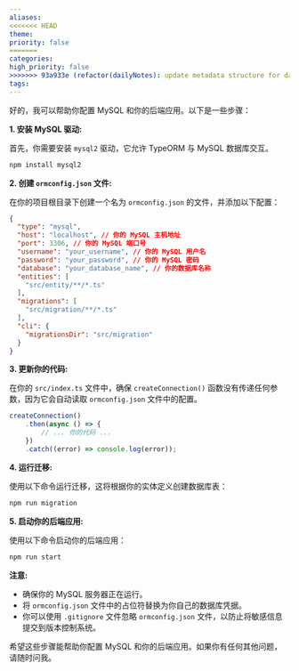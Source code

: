 ```yaml
---
aliases: 
<<<<<<< HEAD
theme: 
priority: false
=======
categories: 
high_priority: false
>>>>>>> 93a933e (refactor(dailyNotes): update metadata structure for daily notes)
tags:
---
```

好的，我可以帮助你配置 MySQL 和你的后端应用。以下是一些步骤：

**1. 安装 MySQL 驱动:**

首先，你需要安装 `mysql2` 驱动，它允许 TypeORM 与 MySQL 数据库交互。

```bash
npm install mysql2
```

**2. 创建 `ormconfig.json` 文件:**

在你的项目根目录下创建一个名为 `ormconfig.json` 的文件，并添加以下配置：

```json:ormconfig.json
{
  "type": "mysql",
  "host": "localhost", // 你的 MySQL 主机地址
  "port": 3306, // 你的 MySQL 端口号
  "username": "your_username", // 你的 MySQL 用户名
  "password": "your_password", // 你的 MySQL 密码
  "database": "your_database_name", // 你的数据库名称
  "entities": [
    "src/entity/**/*.ts"
  ],
  "migrations": [
    "src/migration/**/*.ts"
  ],
  "cli": {
    "migrationsDir": "src/migration"
  }
}
```

**3. 更新你的代码:**

在你的 `src/index.ts` 文件中，确保 `createConnection()` 函数没有传递任何参数，因为它会自动读取 `ormconfig.json` 文件中的配置。

```typescript:server/src/index.ts
createConnection()
    .then(async () => {
        // ... 你的代码 ...
    })
    .catch((error) => console.log(error));
```

**4. 运行迁移:**

使用以下命令运行迁移，这将根据你的实体定义创建数据库表：

```bash
npm run migration
```

**5. 启动你的后端应用:**

使用以下命令启动你的后端应用：

```bash
npm run start
```

**注意:**

* 确保你的 MySQL 服务器正在运行。
* 将 `ormconfig.json` 文件中的占位符替换为你自己的数据库凭据。
* 你可以使用 `.gitignore` 文件忽略 `ormconfig.json` 文件，以防止将敏感信息提交到版本控制系统。


希望这些步骤能帮助你配置 MySQL 和你的后端应用。如果你有任何其他问题，请随时问我。